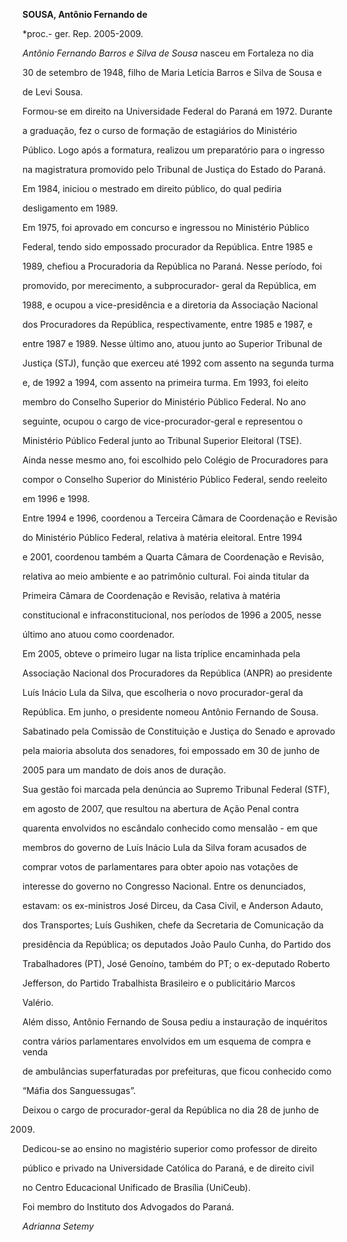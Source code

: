 **SOUSA, Antônio Fernando de**



\*proc.- ger. Rep. 2005-2009.



*Antônio Fernando Barros e Silva de Sousa* nasceu em Fortaleza no dia

30 de setembro de 1948, filho de Maria Letícia Barros e Silva de Sousa e

de Levi Sousa.



Formou-se em direito na Universidade Federal do Paraná em 1972. Durante

a graduação, fez o curso de formação de estagiários do Ministério

Público. Logo após a formatura, realizou um preparatório para o ingresso

na magistratura promovido pelo Tribunal de Justiça do Estado do Paraná.

Em 1984, iniciou o mestrado em direito público, do qual pediria

desligamento em 1989.



Em 1975, foi aprovado em concurso e ingressou no Ministério Público

Federal, tendo sido empossado procurador da República. Entre 1985 e

1989, chefiou a Procuradoria da República no Paraná. Nesse período, foi

promovido, por merecimento, a subprocurador- geral da República, em

1988, e ocupou a vice-presidência e a diretoria da Associação Nacional

dos Procuradores da República, respectivamente, entre 1985 e 1987, e

entre 1987 e 1989. Nesse último ano, atuou junto ao Superior Tribunal de

Justiça (STJ), função que exerceu até 1992 com assento na segunda turma

e, de 1992 a 1994, com assento na primeira turma. Em 1993, foi eleito

membro do Conselho Superior do Ministério Público Federal. No ano

seguinte, ocupou o cargo de vice-procurador-geral e representou o

Ministério Público Federal junto ao Tribunal Superior Eleitoral (TSE).

Ainda nesse mesmo ano, foi escolhido pelo Colégio de Procuradores para

compor o Conselho Superior do Ministério Público Federal, sendo reeleito

em 1996 e 1998.



Entre 1994 e 1996, coordenou a Terceira Câmara de Coordenação e Revisão

do Ministério Público Federal, relativa à matéria eleitoral. Entre 1994

e 2001, coordenou também a Quarta Câmara de Coordenação e Revisão,

relativa ao meio ambiente e ao patrimônio cultural. Foi ainda titular da

Primeira Câmara de Coordenação e Revisão, relativa à matéria

constitucional e infraconstitucional, nos períodos de 1996 a 2005, nesse

último ano atuou como coordenador.



Em 2005, obteve o primeiro lugar na lista tríplice encaminhada pela

Associação Nacional dos Procuradores da República (ANPR) ao presidente

Luís Inácio Lula da Silva, que escolheria o novo procurador-geral da

República. Em junho, o presidente nomeou Antônio Fernando de Sousa.

Sabatinado pela Comissão de Constituição e Justiça do Senado e aprovado

pela maioria absoluta dos senadores, foi empossado em 30 de junho de

2005 para um mandato de dois anos de duração.



Sua gestão foi marcada pela denúncia ao Supremo Tribunal Federal (STF),

em agosto de 2007, que resultou na abertura de Ação Penal contra

quarenta envolvidos no escândalo conhecido como mensalão - em que

membros do governo de Luís Inácio Lula da Silva foram acusados de

comprar votos de parlamentares para obter apoio nas votações de

interesse do governo no Congresso Nacional. Entre os denunciados,

estavam: os ex-ministros José Dirceu, da Casa Civil, e Anderson Adauto,

dos Transportes; Luís Gushiken, chefe da Secretaria de Comunicação da

presidência da República; os deputados João Paulo Cunha, do Partido dos

Trabalhadores (PT), José Genoíno, também do PT; o ex-deputado Roberto

Jefferson, do Partido Trabalhista Brasileiro e o publicitário Marcos

Valério.



Além disso, Antônio Fernando de Sousa pediu a instauração de inquéritos

contra vários parlamentares envolvidos em um esquema de compra e venda

de ambulâncias superfaturadas por prefeituras, que ficou conhecido como

“Máfia dos Sanguessugas”.



Deixou o cargo de procurador-geral da República no dia 28 de junho de

2009.



Dedicou-se ao ensino no magistério superior como professor de direito

público e privado na Universidade Católica do Paraná, e de direito civil

no Centro Educacional Unificado de Brasília (UniCeub).



Foi membro do Instituto dos Advogados do Paraná.



*Adrianna Setemy*





